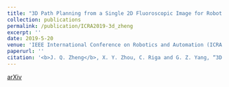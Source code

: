 ```yaml
---
title: "3D Path Planning from a Single 2D Fluoroscopic Image for Robot Assisted Fenestrated Endovascular Aortic Repair"
collection: publications
permalink: /publication/ICRA2019-3d_zheng
excerpt: ''
date: 2019-5-20
venue: 'IEEE International Conference on Robotics and Automation (ICRA 2019)'
paperurl: ''
citation: '<b>J. Q. Zheng</b>, X. Y. Zhou, C. Riga and G. Z. Yang, “3D Path Planning from a Single 2D Fluoroscopic Image for Robot Assisted Fenestrated Endovascular Aortic Repair”, <i>arXiv preprint arXiv:1809.05955</i>, 2018.'
---
```

[arXiv](https://arxiv.org/pdf/1809.05955.pdf)
